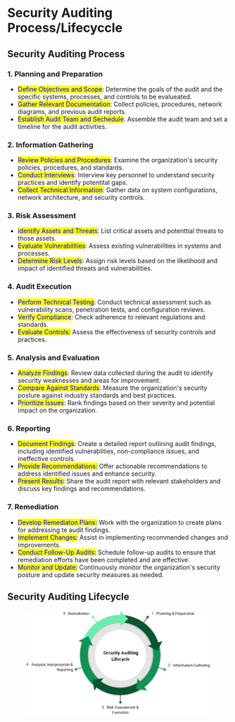 # Security Auditing Process/Lifecyccle

## Security Auditing Process

### 1. Planning and Preparation

* <mark style="color:blue;">Define Objectives and Scope</mark>: Determine the goals of the audit and the specific systems, processes, and controls to be evalueated.
* <mark style="color:blue;">Gather Relevant Documentation</mark>: Collect policies, procedures, network diagrams, and previous audit reports.
* <mark style="color:blue;">Establish Audit Team and Sechedule</mark>: Assemble the audit team and set a timeline for the audit activities.

### 2. Information Gathering

* <mark style="color:blue;">Review Policies and Procedures</mark>: Examine the organization's security policies, procedures, and standards.
* <mark style="color:blue;">Conduct Interviews</mark>: Interview key personnel to understand security practices and identify potentital gaps.
* <mark style="color:blue;">Collect Technical Information</mark>: Gather data on system configurations, network architecture, and security controls.

### 3. Risk Assessment

* <mark style="color:blue;">Identify Assets and Threats</mark>: List critical assets and potenttial threats to those assets.
* <mark style="color:blue;">Evaluate Vulnerabilities</mark>: Assess existing vulnerabilities in systems and processes.
* <mark style="color:blue;">Determine Risk Levels</mark>: Assign risk levels based on the likelihood and impact of identified threats and vulnerabilities.

### 4. Audit Execution

* <mark style="color:blue;">Perform Technical Testing</mark>: Conduct technical assessment such as vulnerability scans, penetration tests, and configuration reviews.
* <mark style="color:blue;">Verify Compliance</mark>: Check adherence to relevant regulations and standards.
* <mark style="color:blue;">Evaluate Controls:</mark> Assess the effectiveness of security controls and practices.

### 5. Analysis and Evaluation

* <mark style="color:blue;">Analyze Findings</mark>: Review data collected during the audit to identify security weaknesses and areas for improvement.
* <mark style="color:blue;">Compare Against Standards</mark>: Measure the organization's security posture against industry standards and best practices.
* <mark style="color:blue;">Prioritize Issues</mark>: Rank findings based on their severity and potential impact on the organization.

### 6. Reporting

* <mark style="color:blue;">Document Findings</mark>: Create a detailed report outlining audit findings, including identified vulnerablities, non-compliance issues, and ineffective controls.
* <mark style="color:blue;">Provide Recommendations:</mark> Offer actionable recommendations to address identified issues and enhance security.
* <mark style="color:blue;">Present Results:</mark> Share the audit report with relevant stakeholders and discuss key findings and recommendations.

### 7. Remediation

* <mark style="color:blue;">Develop Remediaton Plans:</mark> Work with the organization to create plans for addressing te audit findings.
* <mark style="color:blue;">Implement Changes:</mark> Assist in implementing recommended changes and improvements.
* <mark style="color:blue;">Conduct Follow-Up Audits:</mark> Schedule follow-up audits to ensure that remediation efforts have been completed and are effective.
* <mark style="color:blue;">Monitor and Update:</mark> Continuously monitor the organization's security posture and update security measures as needed.

## Security Auditing Lifecycle

<figure><img src="../../.gitbook/assets/image (97).png" alt=""><figcaption></figcaption></figure>





























